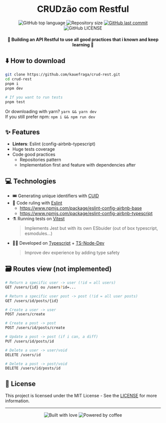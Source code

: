 <h1 align="center">CRUDzão com Restful</h1>

<p align="center">
  <img
    alt="GitHub top language"
    src="https://img.shields.io/github/languages/top/kauefraga/crud-rest.svg"
  />
  <img
    alt="Repository size"
    src="https://img.shields.io/github/repo-size/kauefraga/crud-rest.svg"
  />
  <a href="https://github.com/kauefraga/crud-rest/commits/main">
    <img
      alt="GitHub last commit"
      src="https://img.shields.io/github/last-commit/kauefraga/crud-rest.svg"
    />
  </a>
  <img
    alt="GitHub LICENSE"
    src="https://img.shields.io/github/license/kauefraga/crud-rest.svg"
  />
</p>

<h4 align="center">🍃 Building an API Restful to use all good practices that i known and keep learning 🍃</h4>

## ⬇️ How to download

```bash
git clone https://github.com/kauefraga/crud-rest.git
cd crud-rest
pnpm i
pnpm dev

# If you want to run tests
pnpm test
```

Or downloading with yarn? `yarn && yarn dev`
<br/>
If you still prefer npm: `npm i && npm run dev`

## ✨ Features

- **Linters**: Eslint (config-airbnb-typescript)
- Huge tests coverage
- Code good practices
  - Repositories pattern
  - Implementation first and feature with dependencies after
<!-- - API production-quality implementation
  - Versioning like _`GET /v1`_
  - Request limitations
  ```ts
  // Response template (all responses are expected)
  interface ApiResponse {
    success: boolean;
    data: {
      [key: string]: any;
      error?: Error;
      now: Date; // ISO 8601 (date format)
    };

  }
  ```
    -->

## 💻 Technologies

- 🎟️ Generating unique identifiers with [CUID](https://www.npmjs.com/package/cuid)
- 💄 Code ruling with [Eslint](https://eslint.org)
  - https://www.npmjs.com/package/eslint-config-airbnb-base
  - https://www.npmjs.com/package/eslint-config-airbnb-typescript
- ⚗️ Running tests on [Vitest](https://vitest.dev)
  > Implements Jest but with its own ESbuider (out of box typescript, esmodules...)
- 🧑‍💻 Developed on [Typescript](https://typescriptlang.org) + [TS-Node-Dev](https://npmjs.com/package/ts-node-dev)
  > Improve dev experience by adding type safety

## 🗃️ Routes view (not implemented)

```bash
# Return a specific user -> user (!id = all users)
GET /users/{id} ou /users?id=...

# Return a specific user post -> post (!id = all user posts)
GET /users/id/posts/{id}

# Create a user -> user
POST /users/create

# Create a post -> post
POST /users/id/posts/create

# Update a post -> post (if i can, a diff)
PUT /users/id/posts/id

# Delete a user -> user/void
DELETE /users/id

# Delete a post -> post/void
DELETE /users/id/posts/id
```

## 📝 License

This project is licensed under the MIT License - See the [LICENSE](https://github.com/kauefraga/crud-rest/blob/main/LICENSE) for more information.

---

<div align="center">
  <img alt="Built with love" src="https://forthebadge.com/images/badges/built-with-love.svg">
  <img alt="Powered by coffee" src="https://forthebadge.com/images/badges/powered-by-coffee.svg">
</div>
